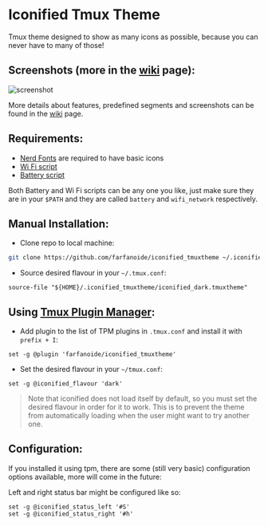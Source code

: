Iconified Tmux Theme
====================

Tmux theme designed to show as many icons as possible, because you can never
have to many of those!

Screenshots (more in the [wiki][] page):
----------------------------------------

![screenshot](https://www.dropbox.com/s/ia3afhrfsylmrnx/iconified_dark.png?dl=1)

More details about features, predefined segments and screenshots can be found in
the [wiki][] page.

Requirements:
-------------

- [Nerd Fonts][nerd_fonts] are required to have basic icons
- [Wi Fi script][wifi_script]
- [Battery script][battery_script]

Both Battery and Wi Fi scripts can be any one you like, just make sure they are
in your `$PATH` and they are called `battery` and `wifi_network` respectively.

Manual Installation:
--------------------

- Clone repo to local machine:

```bash
git clone https://github.com/farfanoide/iconified_tmuxtheme ~/.iconified_tmuxtheme
```

- Source desired flavour in your `~/.tmux.conf`:

```tmux
source-file "${HOME}/.iconified_tmuxtheme/iconified_dark.tmuxtheme"
```


Using [Tmux Plugin Manager][tpm]:
---------------------------------

- Add plugin to the list of TPM plugins in `.tmux.conf` and install it with
 `prefix + I`:

```tmux
set -g @plugin 'farfanoide/iconified_tmuxtheme'
```

- Set the desired flavour in your `~/tmux.conf`:

 ```tmux
set -g @iconified_flavour 'dark'
 ```

> Note that iconified does not load itself by default, so you must set the
> desired flavour in order for it to work. This is to prevent the theme from
> automatically loading when the user might want to try another one.

Configuration:
--------------

If you installed it using tpm, there are some (still very basic) configuration
options available, more will come in the future:

Left and right status bar might be configured like so:

```tmux
set -g @iconified_status_left '#S'
set -g @iconified_status_right '#h'
```


[tpm]: https://github.com/tmux-plugins/tpm
[nerd_fonts]: https://github.com/ryanoasis/nerd-fonts
[battery_script]: https://github.com/farfanoide/dotfiles/blob/master/bin/battery
[wifi_script]: https://github.com/farfanoide/dotfiles/blob/master/bin/wifi_network
[wiki]: https://github.com/farfanoide/iconified_tmuxtheme/wiki/Features-and-Screenshots
